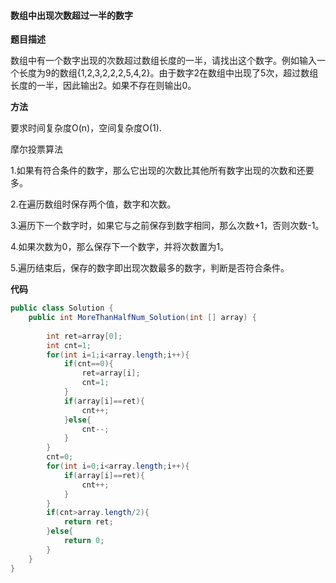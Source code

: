 #### 数组中出现次数超过一半的数字

**题目描述**

数组中有一个数字出现的次数超过数组长度的一半，请找出这个数字。例如输入一个长度为9的数组{1,2,3,2,2,2,5,4,2}。由于数字2在数组中出现了5次，超过数组长度的一半，因此输出2。如果不存在则输出0。

**方法**

要求时间复杂度O(n)，空间复杂度O(1).

摩尔投票算法 

1.如果有符合条件的数字，那么它出现的次数比其他所有数字出现的次数和还要多。

2.在遍历数组时保存两个值，数字和次数。

3.遍历下一个数字时，如果它与之前保存到数字相同，那么次数+1，否则次数-1。

4.如果次数为0，那么保存下一个数字，并将次数置为1。

5.遍历结束后，保存的数字即出现次数最多的数字，判断是否符合条件。

**代码**

```java
public class Solution {
    public int MoreThanHalfNum_Solution(int [] array) {
       
        int ret=array[0];
        int cnt=1;
        for(int i=1;i<array.length;i++){
            if(cnt==0){
                ret=array[i];
                cnt=1;
            }
            if(array[i]==ret){
                cnt++;
            }else{
                cnt--;
            }
        }
        cnt=0;
        for(int i=0;i<array.length;i++){
            if(array[i]==ret){
                cnt++;
            }
        }
        if(cnt>array.length/2){
            return ret;
        }else{
            return 0;
        }
    }
}
```
